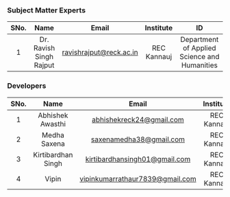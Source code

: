 ### Subject Matter Experts
| SNo. | Name | Email | Institute | ID |
| :---: | :---: | :---: | :---: | :---: |
| 1 |Dr. Ravish Singh Rajput |ravishrajput@reck.ac.in |REC Kannauj | Department of Applied Science and Humanities |

### Developers
| SNo. | Name | Email | Institute | ID |
| :---: | :---: | :---: | :---: | :---: |
| 1 |Abhishek Awasthi  |abhishekreck24@gmail.com |REC Kannauj | 2308390300003 |
| 2 |Medha Saxena  | saxenamedha38@gmail.com |REC Kannauj | 2308390100040 |
| 3 |Kirtibardhan Singh  | kirtibardhansingh01@gmail.com |REC Kannauj | 2308390300038 |
| 4 |Vipin  | vipinkumarrathaur7839@gmail.com |REC Kannauj | 2308390200041 |
